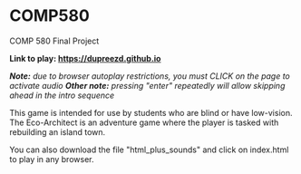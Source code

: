 # COMP580
COMP 580 Final Project

**Link to play: https://dupreezd.github.io**

***Note:*** *due to browser autoplay restrictions, you must CLICK on the page to activate audio*
***Other note:*** *pressing "enter" repeatedly will allow skipping ahead in the intro sequence*

This game is intended for use by students who are blind or have low-vision. The Eco-Architect is an adventure game where the player is tasked with rebuilding an island town.

You can also download the file "html_plus_sounds" and click on index.html to play in any browser. 




